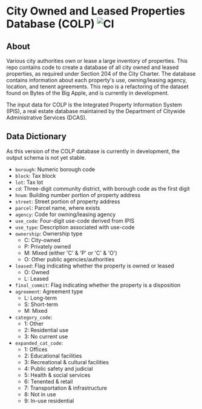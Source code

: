 # City Owned and Leased Properties Database (COLP) ![CI](https://github.com/NYCPlanning/db-colp/workflows/CI/badge.svg)

## About 
Various city authorities own or lease a large inventory of properties. This repo contains code to create a database of all city owned and leased properties, as required under Section 204 of the City Charter. The database contains information about each property's use, owning/leasing agency, location, and tenent agreements. This repo is a refactoring of the dataset found on Bytes of the Big Apple, and is currently in development.

The input data for COLP is the Integrated Property Information System (IPIS), a real estate database maintained by the Department of Citywide Administrative Services (DCAS).

## Data Dictionary
As this version of the COLP database is currently in development, the output schema is not yet stable.

+ `borough`: Numeric borough code
+ `block`: Tax block
+ `lot`: Tax lot
+ `cd`: Three-digit community district, with borough code as the first digit
+ `hnum`: Building number portion of property address
+ `street`: Street portion of property address
+ `parcel`: Parcel name, where exists
+ `agency`: Code for owning/leasing agency
+ `use_code`: Four-digit use-code derived from IPIS
+ `use_type`: Description associated with use-code
+ `ownership`: Ownership type
    + C: City-owned
    + P: Privately owned
    + M: Mixed (either 'C' & 'P' or 'C' & 'O')
    + O: Other public agencies/authorities
+ `leased`: Flag indicating whether the property is owned or leased
    + O: Owned
    + L: Leased
+ `final_commit`: Flag indicating whether the property is a disposition
+ `agreement`: Agreement type
    + L: Long-term
    + S: Short-term
    + M: Mixed
+ `category_code`:
    + 1: Other
    + 2: Residential use
    + 3: No current use
+ `expanded_cat_code`:
    + 1: Offices
    + 2: Educational facilities
    + 3: Recreational & cultural facilities
    + 4: Public safety and judicial
    + 5: Health & social services
    + 6: Tenented & retail
    + 7: Transportation & infrastructure
    + 8: Not in use
    + 9: In-use residential
